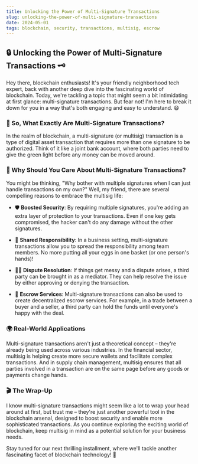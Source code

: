 ```yaml
---
title: Unlocking the Power of Multi-Signature Transactions
slug: unlocking-the-power-of-multi-signature-transactions
date: 2024-05-01
tags: blockchain, security, transactions, multisig, escrow
---
```


## 🔒 Unlocking the Power of Multi-Signature Transactions 🗝️

Hey there, blockchain enthusiasts! It's your friendly neighborhood tech expert, back with another deep dive into the fascinating world of blockchain. Today, we're tackling a topic that might seem a bit intimidating at first glance: multi-signature transactions. But fear not! I'm here to break it down for you in a way that's both engaging and easy to understand. 😄

### 🤔 So, What Exactly Are Multi-Signature Transactions?

In the realm of blockchain, a multi-signature (or multisig) transaction is a type of digital asset transaction that requires more than one signature to be authorized. Think of it like a joint bank account, where both parties need to give the green light before any money can be moved around.

### 🚀 Why Should You Care About Multi-Signature Transactions?

You might be thinking, "Why bother with multiple signatures when I can just handle transactions on my own?" Well, my friend, there are several compelling reasons to embrace the multisig life:

- 🛡️ **Boosted Security**: By requiring multiple signatures, you're adding an extra layer of protection to your transactions. Even if one key gets compromised, the hacker can't do any damage without the other signatures.

- 🤝 **Shared Responsibility**: In a business setting, multi-signature transactions allow you to spread the responsibility among team members. No more putting all your eggs in one basket (or one person's hands)!

- 🧑‍⚖️ **Dispute Resolution**: If things get messy and a dispute arises, a third party can be brought in as a mediator. They can help resolve the issue by either approving or denying the transaction.

- 💸 **Escrow Services**: Multi-signature transactions can also be used to create decentralized escrow services. For example, in a trade between a buyer and a seller, a third party can hold the funds until everyone's happy with the deal.

### 🌍 Real-World Applications

Multi-signature transactions aren't just a theoretical concept – they're already being used across various industries. In the financial sector, multisig is helping create more secure wallets and facilitate complex transactions. And in supply chain management, multisig ensures that all parties involved in a transaction are on the same page before any goods or payments change hands.

### 🎬 The Wrap-Up

I know multi-signature transactions might seem like a lot to wrap your head around at first, but trust me – they're just another powerful tool in the blockchain arsenal, designed to boost security and enable more sophisticated transactions. As you continue exploring the exciting world of blockchain, keep multisig in mind as a potential solution for your business needs.

Stay tuned for our next thrilling installment, where we'll tackle another fascinating facet of blockchain technology! 🚀